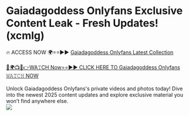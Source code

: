 # Gaiadagoddess Onlyfans Exclusive Content Leak - Fresh Updates! (xcmlg)

🔥 ACCESS NOW 🌍==►► <a href="https://tinyurl.com/kvy9nzfs" rel="nofollow">Gaiadagoddess Onlyfans Latest Collection</a>
<br><br>
[🔴🌍📺📱👉WA𝚃CH Now==►► CLICK HERE TO Gaiadagoddess Onlyfans 𝚆𝙰𝚃𝙲𝙷 NOW](https://tinyurl.com/kvy9nzfs)
<br><br>
Unlock Gaiadagoddess Onlyfans's private videos and photos today! Dive into the newest 2025 content updates and explore exclusive material you won’t find anywhere else.
<br>
<a href="https://tinyurl.com/kvy9nzfs" rel="nofollow" data-target="animated-image.originalLink"><img src="https://camo.githubusercontent.com/8a4f000d20f83aca3bf7ec5f350d767afa0574a8a352519fd8cfa583a6f93a33/68747470733a2f2f692e696d6775722e636f6d2f644a486b345a712e676966" data-canonical-src="https://i.imgur.com/dJHk4Zq.gif" style="max-width: 100%; display: inline-block;" data-target="animated-image.originalImage"></a>
<br>
